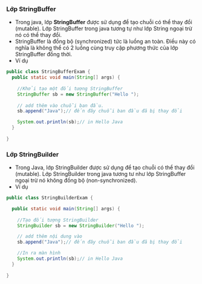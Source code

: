 ### Lớp StringBuffer
- Trong java, lớp **StringBuffer** được sử dụng để tạo chuỗi có thể thay đổi (mutable). Lớp StringBuffer trong java tương tự như lớp String ngoại trừ nó có thể thay đổi.
- StringBuffer là đồng bộ (synchronized) tức là luồng an toàn. Điều này có nghĩa là không thể có 2 luồng cùng truy cập phương thức của lớp StringBuffer đồng thời.
- Ví dụ
```java
public class StringBufferExam {
  public static void main(String[] args) {
    
    //Khởi tạo một đối tượng StringBuffer
    StringBuffer sb = new StringBuffer("Hello ");
    
    // add thêm vào chuỗi ban đầu.
    sb.append("Java");// đến đây chuỗi ban đầu đã bị thay đổi

    System.out.println(sb);// in Hello Java
  }
  
}
```
### Lớp StringBuilder
- Trong Java, lớp StringBuilder được sử dụng để tạo chuỗi có thể thay đổi (mutable). Lớp StringBuilder trong java tương tư như lớp StringBuffer ngoại trừ nó không đồng bộ (non-synchronized).
- Ví dụ
```java
public class StringBuilderExam {

  public static void main(String[] args) {
    
    //Tạo đối tượng StringBuilder
    StringBuilder sb = new StringBuilder("Hello ");

    // add thêm nội dung vào
    sb.append("Java");// đến đây chuỗi ban đầu đã bị thay đổi

    //In ra màn hình
    System.out.println(sb);// in Hello Java
  }
  
}
```